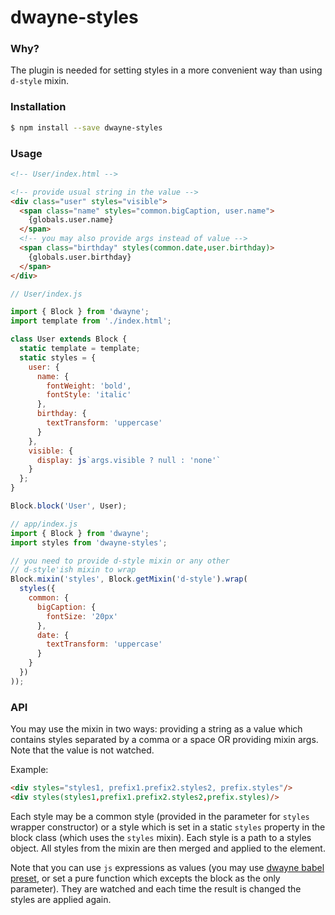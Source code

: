 # dwayne-styles

### Why?

The plugin is needed for setting styles in a more convenient way
than using `d-style` mixin.

### Installation

```bash
$ npm install --save dwayne-styles
```

### Usage

```html
<!-- User/index.html -->

<!-- provide usual string in the value -->
<div class="user" styles="visible">
  <span class="name" styles="common.bigCaption, user.name">
    {globals.user.name}
  </span>
  <!-- you may also provide args instead of value -->
  <span class="birthday" styles(common.date,user.birthday)>
    {globals.user.birthday}
  </span>
</div>
```

```js
// User/index.js

import { Block } from 'dwayne';
import template from './index.html';

class User extends Block {
  static template = template;
  static styles = {
    user: {
      name: {
        fontWeight: 'bold',
        fontStyle: 'italic'
      },
      birthday: {
        textTransform: 'uppercase'
      }
    },
    visible: {
      display: js`args.visible ? null : 'none'`
    }
  };
}

Block.block('User', User);
```

```js
// app/index.js
import { Block } from 'dwayne';
import styles from 'dwayne-styles';

// you need to provide d-style mixin or any other
// d-style'ish mixin to wrap
Block.mixin('styles', Block.getMixin('d-style').wrap(
  styles({
    common: {
      bigCaption: {
        fontSize: '20px'
      },
      date: {
        textTransform: 'uppercase'
      }
    }
  })
));
```

### API

You may use the mixin in two ways: providing a string as a value
which contains styles separated by a comma or a space OR providing
mixin args. Note that the value is not watched.

Example:

```html
<div styles="styles1, prefix1.prefix2.styles2, prefix.styles"/>
<div styles(styles1,prefix1.prefix2.styles2,prefix.styles)/>
```

Each style may be a common style (provided in the parameter for
`styles` wrapper constructor) or a style which is set in a static
`styles` property in the block class (which uses the `styles`
mixin). Each style is a path to a styles object. All styles from
the mixin are then merged and applied to the element.

Note that you can use `js` expressions as values (you may use
[dwayne babel preset](https://www.npmjs.com/package/babel-preset-dwayne),
or set a pure function which excepts the block as the only parameter).
They are watched and each time the result is changed the styles
are applied again.

